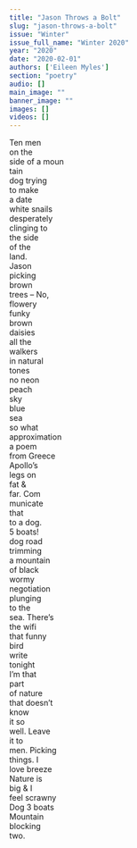 ```yaml
---
title: "Jason Throws a Bolt"
slug: "jason-throws-a-bolt"
issue: "Winter"
issue_full_name: "Winter 2020"
year: "2020"
date: "2020-02-01"
authors: ['Eileen Myles']
section: "poetry"
audio: []
main_image: ""
banner_image: ""
images: []
videos: []
---
```

Ten men  
on the  
side of a moun  
tain  
dog trying  
to make  
a date  
white snails  
desperately  
clinging to  
the side  
of the  
land.  
Jason  
picking  
brown  
trees – No,  
flowery  
funky  
brown  
daisies  
all the  
walkers  
in natural  
tones  
no neon  
peach  
sky  
blue  
sea  
so what  
approximation  
a poem  
from Greece  
Apollo’s  
legs on  
fat &  
far. Com  
municate  
that  
to a dog.  
5 boats!  
dog road  
trimming  
a mountain  
of black  
wormy  
negotiation  
plunging  
to the  
sea. There’s  
the wifi  
that funny  
bird  
write  
tonight  
I’m that  
part  
of nature  
that doesn’t  
know  
it so  
well. Leave  
it to  
men. Picking  
things. I  
love breeze  
Nature is  
big & I  
feel scrawny  
Dog 3 boats  
Mountain  
blocking  
two.  
